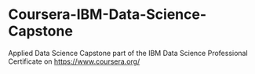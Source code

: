 # Coursera-IBM-Data-Science-Capstone
Applied Data Science Capstone part of the IBM Data Science Professional Certificate on https://www.coursera.org/

